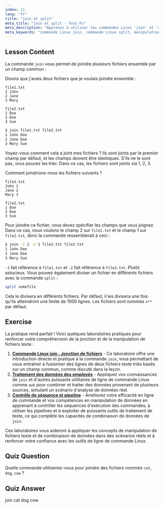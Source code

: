 ```yaml
---
index: 11
lang: "fr"
title: "join et split"
meta_title: "join et split - Text-Fu"
meta_description: "Apprenez à utiliser les commandes Linux 'join' et 'split' pour la manipulation de fichiers. Comprenez comment combiner des fichiers par des champs communs et diviser efficacement de gros fichiers. Obtenez des exemples pratiques et des conseils."
meta_keywords: "commande Linux join, commande Linux split, manipulation de fichiers, tutoriel Linux, ligne de commande, Linux pour débutants, guide Linux"
---
```


## Lesson Content

La commande `join` vous permet de joindre plusieurs fichiers ensemble par un champ commun :

Disons que j'avais deux fichiers que je voulais joindre ensemble :

```plaintext
file1.txt
1 John
2 Jane
3 Mary

file2.txt
1 Doe
2 Doe
3 Sue
```

```bash
$ join file1.txt file2.txt
1 John Doe
2 Jane Doe
3 Mary Sue
```

Voyez-vous comment cela a joint mes fichiers ? Ils sont joints par le premier champ par défaut, et les champs doivent être identiques. S'ils ne le sont pas, vous pouvez les trier. Dans ce cas, les fichiers sont joints via 1, 2, 3.

Comment joindrions-nous les fichiers suivants ?

```plaintext
file1.txt
John 1
Jane 2
Mary 3

file2.txt
1 Doe
2 Doe
3 Sue
```

Pour joindre ce fichier, vous devez spécifier les champs que vous joignez. Dans ce cas, nous voulons le champ 2 sur `file1.txt` et le champ 1 sur `file2.txt`, donc la commande ressemblerait à ceci :

```bash
$ join -1 2 -2 1 file1.txt file2.txt
1 John Doe
2 Jane Doe
3 Mary Sue
```

`-1` fait référence à `file1.txt` et `-2` fait référence à `file2.txt`. Plutôt astucieux. Vous pouvez également diviser un fichier en différents fichiers avec la commande `split` :

```bash
split somefile
```

Cela le divisera en différents fichiers. Par défaut, il les divisera une fois qu'ils atteindront une limite de 1000 lignes. Les fichiers sont nommés `x**` par défaut.

## Exercise

La pratique rend parfait ! Voici quelques laboratoires pratiques pour renforcer votre compréhension de la jonction et de la manipulation de fichiers texte :

1. **[Commande Linux join : Jonction de fichiers](https://labex.io/fr/labs/linux-linux-join-command-file-joining-219193)** - Ce laboratoire offre une introduction directe et pratique à la commande `join`, vous permettant de vous entraîner à fusionner des lignes de deux fichiers texte triés basés sur un champ commun, comme discuté dans la leçon.
2. **[Traitement des données des employés](https://labex.io/fr/labs/linux-processing-employees-data-388132)** - Appliquez vos connaissances de `join` et d'autres puissants utilitaires de ligne de commande Linux comme `awk` pour combiner et traiter des données provenant de plusieurs sources, simulant un scénario d'analyse de données réel.
3. **[Contrôle de séquence et pipeline](https://labex.io/fr/labs/linux-sequence-control-and-pipeline-17994)** - Améliorez votre efficacité en ligne de commande et vos compétences en manipulation de données en apprenant à contrôler les séquences d'exécution des commandes, à utiliser les pipelines et à exploiter de puissants outils de traitement de texte, ce qui complète les capacités de combinaison de données de `join`.

Ces laboratoires vous aideront à appliquer les concepts de manipulation de fichiers texte et de combinaison de données dans des scénarios réels et à renforcer votre confiance avec les outils de ligne de commande Linux.

## Quiz Question

Quelle commande utiliseriez-vous pour joindre des fichiers nommés `cat`, `dog`, `cow` ?

## Quiz Answer

join cat dog cow
